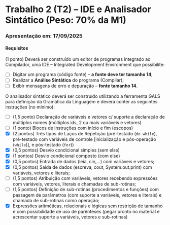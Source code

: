 # Trabalho 2 (T2) – IDE e Analisador Sintático (Peso: 70% da M1)

### Apresentação em: 17/09/2025

#### Requisitos

(1 ponto) Deverá ser construído um editor de programas integrado ao Compilador, uma IDE – Integrated Development Environment que possibilite:

- [ ] Digitar um programa (código fonte) – **a fonte deve ter tamanho 14**;
- [ ] Realizar a **Análise Sintática** do programa (Compilar);
- [ ] Exibir mensagens de erro e depuração – **fonte tamanho 14**.

O analisador sintático deverá ser construído utilizando a ferramenta GALS para definição da Gramática da Linguagem e deverá conter as seguintes instruções (no mínimo):

- [ ] (1,5 ponto) Declaração de variáveis e vetores c/ suporte a declaração de múltiplos nomes (múltiplos ids, 2 ou mais variáveis e vetores)
- [ ] (1 ponto) Blocos de instruções com início e fim (escopos)
- [X] (2 pontos) Três tipos de Laços de Repetição (pré-testado (`do while`), pré-testado com variáveis de controle [inicialização e pós-operação (`while`)], e pós-testado (`for`))
- [x] (0,5 pontos) Desvio condicional simples (sem else)
- [x] (1 pontos) Desvio condicional composto (com else)
- [x] (0,5 pontos) Entrada de dados (leia, cin,...) com variáveis e vetores;
- [x] (0,5 pontos) Saída de dados (escreva, cout, System.out.print) com variáveis, vetores e literais;
- [ ] (1,5 pontos) Atribuição com variáveis, vetores recebendo expressões com variáveis, vetores, literais e chamadas de sub-rotinas;
- [ ] (1,5 pontos) Definição de sub-rotinas (procedimentos e funções) com passagem de parâmetros (com suporte a variáveis, vetores e literais) e chamada de sub-rotinas como operação;
- [x] Expressões aritméticas, relacionais e lógicas sem restrição de tamanho e com possibilidade de uso de parênteses (pegar pronto no material e acrescentar suporte a variáveis, vetores e sub-rotinas)
